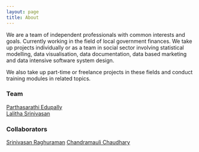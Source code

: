 ```yaml
---
layout: page
title: About
---
```


 We are a team of independent professionals with common interests and goals. Currently working in the field of local government finances. We take up projects individually or as a team in social sector involving statistical modelling, data visualisation, data documentation, data based marketing  and data intensive software system design.
 
 We also take up part-time or freelance projects in these fields and conduct training modules in related topics.

### Team


[Parthasarathi Edupally](https://www.linkedin.com/in/parthasarathi-e/)  
[Lalitha Srinivasan](https://www.linkedin.com/in/lalithae/)
 

### Collaborators

[Srinivasan Raghuraman]()
[Chandramauli Chaudhary]()

